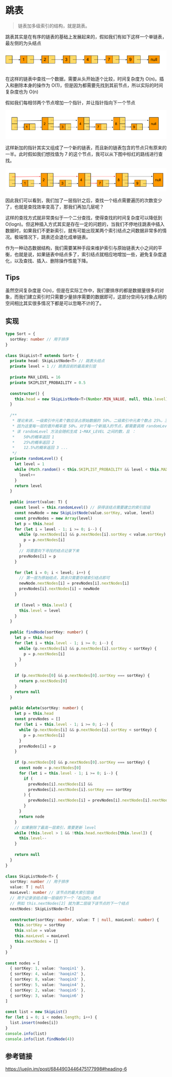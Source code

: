 # 跳表

> 链表加多级索引的结构，就是跳表。

跳表其实是在有序的链表的基础上发展起来的，假如我们有如下这样一个单链表，最左侧的为头结点

![skipList](img/skipList.png)

在这样的链表中查找一个数据，需要从头开始逐个比较，时间复杂度为 O(n)。插入和删除本身的操作为 O(1)，但是因为都需要先找到其前节点，所以实际的时间复杂度也为 O(n)

假如我们每相邻两个节点增加一个指针，并让指针指向下一个节点

![skipList2](img/skipList2.png)

这样新加的指针其实又组成了一个新的链表，而且新的链表包含的节点只有原来的一半。此时假如我们想找值为 7 的这个节点，我可以从下图中标红的路线进行查找。

![skipList2](img/skipList3.png)

因此我们可以看到，我们加了一层指针之后，查找一个结点需要遍历的次数变少了，也就是查找效率变高了，那我们再加几层呢？

这样的查找方式就非常类似于一个二分查找，使得查找的时间复杂度可以降低到 O(logn)。但这种插入方式其实是存在一定的问题的，当我们不停地往跳表中插入数据时，如果我们不更新索引，就有可能出现某两个索引结点之间数据非常多的情况。极端情况下，跳表还会退化成单链表。

作为一种动态数据结构，我们需要某种手段来维护索引与原始链表大小之间的平衡，也就是说，如果链表中结点多了，索引结点就相应地增加一些，避免复杂度退化，以及查找、插入、删除操作性能下降。

## Tips

虽然空间复杂度是 O(n)，但是在实际工作中，我们要排序的都是数据量很多的对象，而我们建立索引时只需要少量排序需要的数据即可，这部分空间与对象占用的空间相比其实很多情况下都是可以忽略不计的了。

## 实现

```ts
type Sort = {
  sortKey: number // 用于排序
}

class SkipList<T extends Sort> {
  private head: SkipListNode<T> // 跳表头结点
  private level = 1 // 跳表目前的最高索引层

  private MAX_LEVEL = 16
  private SKIPLIST_PROBAILITY = 0.5

  constructor() {
    this.head = new SkipListNode<T>(Number.MIN_VALUE, null, this.level)
  }

  /**
   * 理论来讲，一级索引中元素个数应该占原始数据的 50%，二级索引中元素个数占 25%，三级索引12.5% ，一直到最顶层。
   * 因为这里每一层的晋升概率是 50%。对于每一个新插入的节点，都需要调用 randomLevel 生成一个合理的层数。
   * 该 randomLevel 方法会随机生成 1~MAX_LEVEL 之间的数，且 ：
   *    50%的概率返回 1
   *    25%的概率返回 2
   *    12.5%的概率返回 3 ...
   */
  private randomLevel() {
    let level = 1
    while (Math.random() < this.SKIPLIST_PROBAILITY && level < this.MAX_LEVEL) {
      level++
    }
    return level
  }

  public insert(value: T) {
    const level = this.randomLevel() // 获得该结点需要建立的索引层级
    const newNode = new SkipListNode(value.sortKey, value, level)
    const prevNodes = new Array(level)
    let p = this.head
    for (let i = level - 1; i >= 0; i--) {
      while (p.nextNodes[i] && p.nextNodes[i].sortKey < value.sortKey) {
        p = p.nextNodes[i]
      }
      // 将需要向下寻找的结点记录下来
      prevNodes[i] = p
    }

    for (let i = 0; i < level; i++) {
      // 第一层为原始结点，其余只需要存储索引结点即可
      newNode.nextNodes[i] = prevNodes[i].nextNodes[i]
      prevNodes[i].nextNodes[i] = newNode
    }

    if (level > this.level) {
      this.level = level
    }
  }

  public findNode(sortKey: number) {
    let p = this.head
    for (let i = this.level - 1; i >= 0; i--) {
      while (p.nextNodes[i] && p.nextNodes[i].sortKey < sortKey) {
        p = p.nextNodes[i]
      }
    }

    if (p.nextNodes[0] && p.nextNodes[0].sortKey === sortKey) {
      return p.nextNodes[0]
    }
    return null
  }

  public delete(sortKey: number) {
    let p = this.head
    const prevNodes = []
    for (let i = this.level - 1; i >= 0; i--) {
      while (p.nextNodes[i] && p.nextNodes[i].sortKey < sortKey) {
        p = p.nextNodes[i]
      }
      prevNodes[i] = p
    }

    if (p.nextNodes[0] && p.nextNodes[0].sortKey === sortKey) {
      const node = p.nextNodes[0]
      for (let i = this.level - 1; i >= 0; i--) {
        if (
          prevNodes[i].nextNodes[i] &&
          prevNodes[i].nextNodes[i].sortKey === sortKey
        ) {
          prevNodes[i].nextNodes[i] = prevNodes[i].nextNodes[i].nextNodes[i]
        }
      }
      return node
    }
    // 如果删除了最高一层索引，需要更新 level
    while (this.level > 1 && !this.head.nextNodes[this.level]) {
      this.level--
    }

    return null
  }
}

class SkipListNode<T> {
  sortKey: number // 用于排序
  value: T | null
  maxLevel: number // 该节点的最大索引层级
  // 用于记录该结点每一层级的下一个「右边的」结点
  // 例如 this.nextNodes[2] 就为第二层级下该节点的下一个结点
  nextNodes: SkipListNode<T>[]

  constructor(sortKey: number, value: T | null, maxLevel: number) {
    this.sortKey = sortKey
    this.value = value
    this.maxLevel = maxLevel
    this.nextNodes = []
  }
}

const nodes = [
  { sortKey: 1, value: 'haoqin1' },
  { sortKey: 4, value: 'haoqin2' },
  { sortKey: 8, value: 'haoqin3' },
  { sortKey: 5, value: 'haoqin4' },
  { sortKey: 2, value: 'haoqin5' },
  { sortKey: 3, value: 'haoqin6' }
]

const list = new SkipList()
for (let i = 0; i < nodes.length; i++) {
  list.insert(nodes[i])
}
console.info(list)
console.info(list.findNode(4))
```

## 参考链接

https://juejin.im/post/6844903446475177998#heading-6

